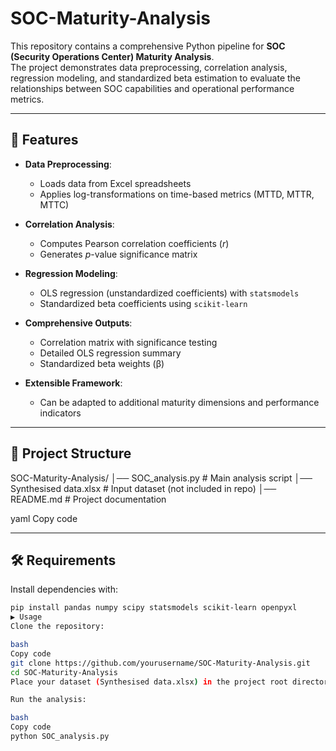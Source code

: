 # SOC-Maturity-Analysis  

This repository contains a comprehensive Python pipeline for **SOC (Security Operations Center) Maturity Analysis**.  
The project demonstrates data preprocessing, correlation analysis, regression modeling, and standardized beta estimation to evaluate the relationships between SOC capabilities and operational performance metrics.  

---

## 🚀 Features  

* **Data Preprocessing**:  
  * Loads data from Excel spreadsheets  
  * Applies log-transformations on time-based metrics (MTTD, MTTR, MTTC)  

* **Correlation Analysis**:  
  * Computes Pearson correlation coefficients (*r*)  
  * Generates *p*-value significance matrix  

* **Regression Modeling**:  
  * OLS regression (unstandardized coefficients) with `statsmodels`  
  * Standardized beta coefficients using `scikit-learn`  

* **Comprehensive Outputs**:  
  * Correlation matrix with significance testing  
  * Detailed OLS regression summary  
  * Standardized beta weights (β)  

* **Extensible Framework**:  
  * Can be adapted to additional maturity dimensions and performance indicators  

---

## 📂 Project Structure  

SOC-Maturity-Analysis/
│── SOC_analysis.py # Main analysis script
│── Synthesised data.xlsx # Input dataset (not included in repo)
│── README.md # Project documentation

yaml
Copy code

---

## 🛠️ Requirements  

Install dependencies with:  

```bash
pip install pandas numpy scipy statsmodels scikit-learn openpyxl
▶️ Usage
Clone the repository:

bash
Copy code
git clone https://github.com/yourusername/SOC-Maturity-Analysis.git
cd SOC-Maturity-Analysis
Place your dataset (Synthesised data.xlsx) in the project root directory.

Run the analysis:

bash
Copy code
python SOC_analysis.py

